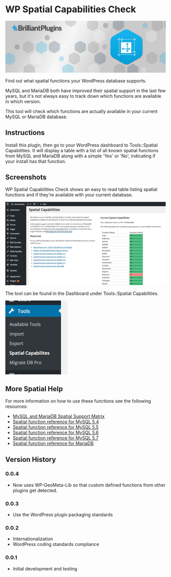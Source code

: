 # WP Spatial Capabilities Check

![See which spatial functions your MySQL or MariaDB data supports](assets/banner-1544x500.png)

Find out what spatial functions your WordPress database supports.

MySQL and MariaDB both have improved their spatial support in the last few years, but 
it's not always easy to track down which functions are available in which version.

This tool will check which functions are actually available in your current MySQL or MariaDB database.

## Instructions

Install this plugin, then go to your WordPress dashboard to Tools::Spatial Capabilities. It will
display a table with a list of all known spatial functions from MySQL and MariaDB along with a
simple 'Yes' or 'No', indicating if your install has that function.

## Screenshots

WP Spatial Capabilities Check shows an easy to read table listing spatial functions and if they're available with your current database.

![WP Spatial Capabilities Check in action](./assets/screenshot-1.png "WP Spatial Capabilities Check in action.")

The tool can be found in the Dashboard under Tools::Spatial Capabilities.

![WP Spatial Capabilities menu location](./assets/screenshot-2.png "WP Spatial Capabilities menu location.")

## More Spatial Help

For more information on how to use these functions see the following resources:

* [MySQL and MariaDB Spatial Support Matrix](https://mariadb.com/kb/en/mariadb/mysqlmariadb-spatial-support-matrix/)
* [Spatial function reference for MySQL 5.4](https://docs.oracle.com/cd/E19957-01/mysql-refman-5.4/functions.html#spatial-extensions)
* [Spatial function reference for MySQL 5.5](https://dev.mysql.com/doc/refman/5.5/en/spatial-function-reference.html)
* [Spatial function reference for MySQL 5.6](https://dev.mysql.com/doc/refman/5.6/en/spatial-function-reference.html)
* [Spatial function reference for MySQL 5.7](https://dev.mysql.com/doc/refman/5.7/en/spatial-function-reference.html)
* [Spatial function reference for MariaDB](https://mariadb.com/kb/en/mariadb/gis-functionality/)

## Version History

### 0.0.4
* Now uses WP-GeoMeta-Lib so that custom defined functions from other plugins
get detected.

### 0.0.3
* Use the WordPress plugin packaging standards

###  0.0.2
 * Internationalization
 * WordPress coding standards compliance

### 0.0.1
 * Initial development and testing
